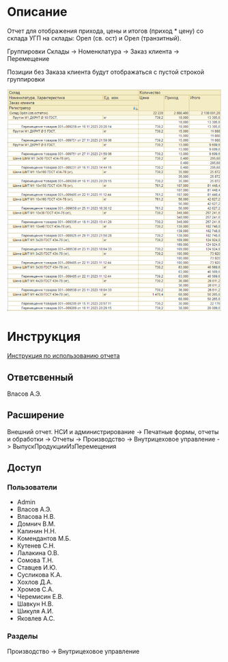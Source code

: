 # Описание

Отчет для отображения прихода, цены и итогов (приход * цену) со склада УГП на склады: Орел (св. ост) и Орел (транзитный).

Группировки Склады -> Номенклатура -> Заказ клиента -> Перемещение

Позиции без Заказа клиента будут отображаться с пустой строкой группировки

![Скрин отчета](Скрины/Выпуск%20продукции%20из%20перемещений.png)

# Инструкция
[Инструкция по использованию отчета](../Инструкции/ERP/Инструкция%20Выпуск%20продукции%20из%20перемещений.pdf)
## Ответсвенный

Власов А.Э.

## Расширение

Внешний отчет. НСИ и администрирование -> Печатные формы, отчеты и обработки -> Отчеты -> Производство -> Внутрицеховое управление -> ВыпускПродукцииИзПеремещения

## Доступ

### Пользователи

- Admin
- Власов А.Э.
- Власова Н.В.
- Домнич В.М.
- Калинин Н.Н.
- Комендантов М.Б.
- Кутенев С.Н.
- Лалакина О.В.
- Сомова Т.Н.
- Ставцев И.Ю.
- Сусликова К.А.
- Хохлов Д.А.
- Хромов С.А.
- Черемисин Е.В.
- Шавкун Н.В.
- Шикуля А.И.
- Яковлев А.С.

### Разделы

Производство -> Внутрицеховое управление
